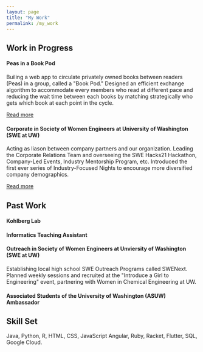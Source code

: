```yaml
---
layout: page
title: "My Work"
permalink: /my_work
---
```


## Work in Progress

#### Peas in a Book Pod

Builing a web app to circulate privately owned books between readers (Peas) in a group, called a "Book Pod." Designed an efficient exchange algorithm to accommodate every members who read at different pace and reducing the wait time between each books by matching strategically who gets which book at each point in the cycle. 

[Read more](../projects/2020/08/04/on-competitive-engineering-in-seattle.html)


#### Corporate in Society of Women Engineers at University of Washington (SWE at UW)

Acting as liason between company partners and our organization. Leading the Corporate Relations Team and overseeing the SWE Hacks21 Hackathon, Company-Led Events, Industry Mentorship Program, etc. Introduced the first ever series of Industry-Focused Nights to encourage more diversified company demographics. 

[Read more](https://jekyllrb.com/docs/home)


## Past Work

#### Kohlberg Lab 

#### Informatics Teaching Assistant

#### Outreach in Society of Women Engineers at Unviersity of Washington (SWE at UW)

Establishing local high school SWE Outreach Programs called SWENext. Planned weekly sessions and recruited at the "Introduce a Girl to Engineering" event, partnering with Women in Chemical Engineering at UW.

#### Associated Students of the University of Washington (ASUW) Ambassador

## Skill Set
Java, Python, R, HTML, CSS, JavaScript
Angular, Ruby, Racket, Flutter, SQL,
Google Cloud. 